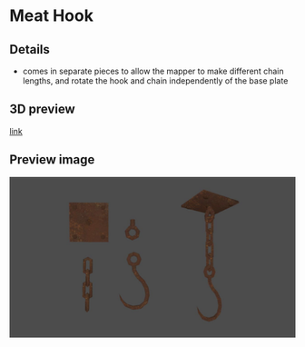 # Meat Hook

## Details
- comes in separate pieces to allow the mapper to make different chain lengths, and rotate the hook and chain independently of the base plate

## 3D preview
[link](hook_combined.stl)

## Preview image
![alt text](hook_ex.jpg "hook")